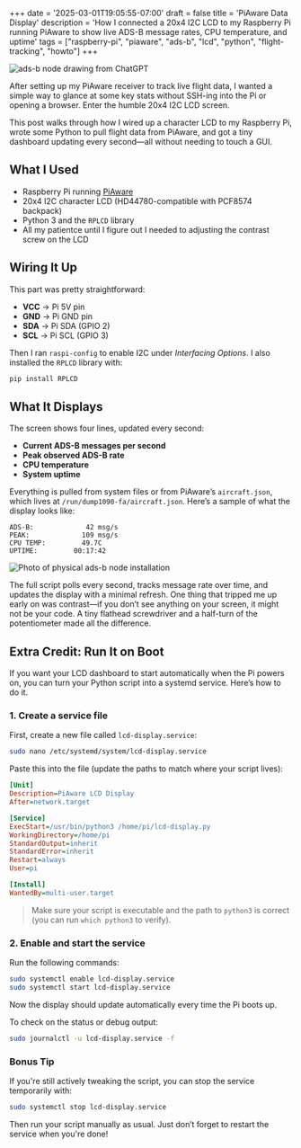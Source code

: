 +++
date = '2025-03-01T19:05:55-07:00'
draft = false
title = 'PiAware Data Display'
description = 'How I connected a 20x4 I2C LCD to my Raspberry Pi running PiAware to show live ADS-B message rates, CPU temperature, and uptime'
tags = ["raspberry-pi", "piaware", "ads-b", "lcd", "python", "flight-tracking", "howto"]
+++

![ads-b node drawing from ChatGPT](/images/adsb-node-display/piaware-lcd-chatgpt-generated.jpg)

After setting up my PiAware receiver to track live flight data, I wanted a simple way to glance at some key stats without SSH-ing into the Pi or opening a browser. Enter the humble 20x4 I2C LCD screen.

This post walks through how I wired up a character LCD to my Raspberry Pi, wrote some Python to pull flight data from PiAware, and got a tiny dashboard updating every second—all without needing to touch a GUI.

## What I Used

- Raspberry Pi running [PiAware](https://www.flightaware.com/adsb/piaware/build)
- 20x4 I2C character LCD (HD44780-compatible with PCF8574 backpack)
- Python 3 and the `RPLCD` library
- All my patientce until I figure out I needed to adjusting the contrast screw on the LCD

## Wiring It Up

This part was pretty straightforward:

- **VCC** → Pi 5V pin  
- **GND** → Pi GND pin  
- **SDA** → Pi SDA (GPIO 2)  
- **SCL** → Pi SCL (GPIO 3)  

Then I ran `raspi-config` to enable I2C under *Interfacing Options*. I also installed the `RPLCD` library with:

```bash
pip install RPLCD
```

## What It Displays

The screen shows four lines, updated every second:

- **Current ADS-B messages per second**
- **Peak observed ADS-B rate**
- **CPU temperature**
- **System uptime**

Everything is pulled from system files or from PiAware’s `aircraft.json`, which lives at `/run/dump1090-fa/aircraft.json`. Here’s a sample of what the display looks like:

```
ADS-B:             42 msg/s
PEAK:             109 msg/s
CPU TEMP:         49.7C
UPTIME:         00:17:42
```

![Photo of physical ads-b node installation](/images/adsb-node-display/product-photo.jpg)

The full script polls every second, tracks message rate over time, and updates the display with a minimal refresh. One thing that tripped me up early on was contrast—if you don’t see anything on your screen, it might not be your code. A tiny flathead screwdriver and a half-turn of the potentiometer made all the difference.

## Extra Credit: Run It on Boot

If you want your LCD dashboard to start automatically when the Pi powers on, you can turn your Python script into a systemd service. Here’s how to do it.

### 1. Create a service file

First, create a new file called `lcd-display.service`:

```bash
sudo nano /etc/systemd/system/lcd-display.service
```

Paste this into the file (update the paths to match where your script lives):

```ini
[Unit]
Description=PiAware LCD Display
After=network.target

[Service]
ExecStart=/usr/bin/python3 /home/pi/lcd-display.py
WorkingDirectory=/home/pi
StandardOutput=inherit
StandardError=inherit
Restart=always
User=pi

[Install]
WantedBy=multi-user.target
```

> Make sure your script is executable and the path to `python3` is correct (you can run `which python3` to verify).

### 2. Enable and start the service

Run the following commands:

```bash
sudo systemctl enable lcd-display.service
sudo systemctl start lcd-display.service
```

Now the display should update automatically every time the Pi boots up.

To check on the status or debug output:

```bash
sudo journalctl -u lcd-display.service -f
```

### Bonus Tip

If you're still actively tweaking the script, you can stop the service temporarily with:

```bash
sudo systemctl stop lcd-display.service
```

Then run your script manually as usual. Just don’t forget to restart the service when you're done!